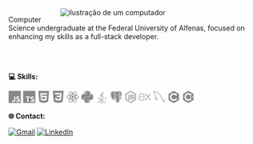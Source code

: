 <img src="https://raw.githubusercontent.com/MicaelliMedeiros/micaellimedeiros/master/image/computer-illustration.png" alt="ilustração de um computador" min-width="400px" max-width="400px" width="400px" align="right">

<p align="left"> 
   Computer Science undergraduate at the Federal University of Alfenas, focused on enhancing my skills as a full-stack developer. 

<br/><br/>
<p align="left"><b>💻 Skills:</b></p>
<p dir="auto"><a href="https://www.javascript.com" rel="nofollow"><img src="https://raw.githubusercontent.com/0xShapeShifter/dev-story/master/public/images/skills/core/javascript.svg" alt="JavaScript" width="25" height="25" style="max-width: 100%;"></a>
  <a href="https://www.typescriptlang.org" rel="nofollow"><img src="https://raw.githubusercontent.com/0xShapeShifter/dev-story/master/public/images/skills/core/typescript.svg" alt="Typescript" width="25" height="25" style="max-width: 100%;"></a>
  <a href="https://html.com/html5/" rel="nofollow"><img src="https://raw.githubusercontent.com/0xShapeShifter/dev-story/master/public/images/skills/frontend/html5.svg" alt="HTML5" width="25" height="25" style="max-width: 100%;"></a>
  <a href="https://css3.com" rel="nofollow"><img src="https://raw.githubusercontent.com/0xShapeShifter/dev-story/master/public/images/skills/frontend/css3.svg" alt="CSS3" width="25" height="25" style="max-width: 100%;"></a>
  <a href="https://reactjs.org" rel="nofollow"><img src="https://raw.githubusercontent.com/0xShapeShifter/dev-story/master/public/images/skills/frontend/react.svg" alt="React" width="25" height="25" style="max-width: 100%;"></a>
  <a href="https://java.org" rel="nofollow"><img src="https://raw.githubusercontent.com/0xShapeShifter/dev-story/master/public/images/skills/core/python.svg" alt="Python" width="25" height="25" style="max-width: 100%;"></a>
  <a href="http://tailwindcss.com" rel="nofollow"><img src="https://raw.githubusercontent.com/0xShapeShifter/dev-story/master/public/images/skills/core/java.svg" alt="Java" width="25" height="25" style="max-width: 100%;"></a>
  <a href="http://vitejs.dev/" rel="nofollow"><img src="https://raw.githubusercontent.com/0xShapeShifter/dev-story/master/public/images/skills/backend/postgresql.svg" alt="SQL" width="25" height="25" style="max-width: 100%;"></a>
  <a href="https://nodejs.org" rel="nofollow"><img src="https://raw.githubusercontent.com/0xShapeShifter/dev-story/master/public/images/skills/backend/nodejs.svg" alt="NodeJS" width="25" height="25" style="max-width: 100%;"></a>
  <a href="http://expressjs.com" rel="nofollow"><img src="https://raw.githubusercontent.com/0xShapeShifter/dev-story/master/public/images/skills/backend/express.svg" alt="Express" width="25" height="25" style="max-width: 100%;"></a>
  <a href="https://graphql.org" rel="nofollow"><img src="https://raw.githubusercontent.com/0xShapeShifter/dev-story/master/public/images/skills/backend/mysql.svg" alt="MySQL" width="25" height="25" style="max-width: 100%;"></a>
  <a href="http://prisma.io" rel="nofollow"><img src="https://raw.githubusercontent.com/0xShapeShifter/dev-story/master/public/images/skills/core/c.svg" alt="C" width="25" height="25" style="max-width: 100%;"></a>
  <a href="http://prisma.io" rel="nofollow"><img src="https://raw.githubusercontent.com/0xShapeShifter/dev-story/master/public/images/skills/core/cplus.svg" alt="C++" width="25" height="25" style="max-width: 100%;"></a>
</p>

<p align="left"><b>🌐 Contact:</b></p>
<p align="left">
  <a href="mailto:giovana.nogueira@sou.unifal-mg.edu.br" title="Gmail">
  <img src="https://img.shields.io/badge/-Gmail-FF0000?style=flat-square&labelColor=FF0000&logo=gmail&logoColor=white&link=LINK-DO-SEU-GMAIL" alt="Gmail"/></a>
  <a href="https://www.linkedin.com/in/giovana-nogueira-oliveira/" title="LinkedIn">
  <img src="https://img.shields.io/badge/-Linkedin-0e76a8?style=flat-square&logo=Linkedin&logoColor=white&link=LINK-DO-SEU-LINKEDIN" alt="LinkedIn"/></a>
</p>
